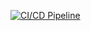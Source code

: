 [![CI/CD Pipeline](https://github.com/FA24-Capstone/TPRestaurent.BackEndCore/actions/workflows/ci_cd.yml/badge.svg)](https://github.com/FA24-Capstone/TPRestaurent.BackEndCore/actions/workflows/ci_cd.yml)
